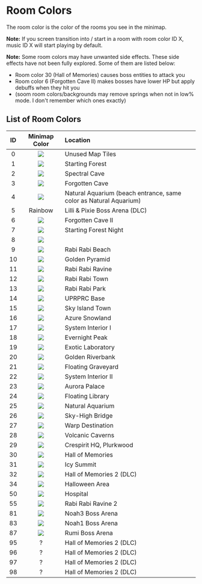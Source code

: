 # Room Colors

The room color is the color of the rooms you see in the minimap.

**Note:** If you screen transition into / start in a room with room color ID X, music ID X will start playing by default.

**Note:** Some room colors may have unwanted side effects. These side effects have not been fully explored. Some of them are listed below:
- Room color 30 (Hall of Memories) causes boss entities to attack you
- Room color 6 (Forgotten Cave II) makes bosses have lower HP but apply debuffs when they hit you
- (soom room colors/backgrounds may remove springs when not in low% mode. I don't remember which ones exactly)

## List of Room Colors

| ID | Minimap Color | Location |
| :--: | :--------------: | :------- |
| 0  | ![](http://via.placeholder.com/20/343434?text=+) | Unused Map Tiles |
| 1  | ![](http://via.placeholder.com/20/6eb567?text=+) | Starting Forest |
| 2  | ![](http://via.placeholder.com/20/6167a2?text=+) | Spectral Cave |
| 3  | ![](http://via.placeholder.com/20/876e4b?text=+) | Forgotten Cave |
| 4  | ![](http://via.placeholder.com/20/80a973?text=+) | Natural Aquarium (beach entrance, same color as Natural Aquarium) |
| 5  | Rainbow | Lilli & Pixie Boss Arena (DLC) |
| 6  | ![](http://via.placeholder.com/20/926c6d?text=+) | Forgotten Cave II |
| 7  | ![](http://via.placeholder.com/20/007f54?text=+) | Starting Forest Night |
| 8  | ![](http://via.placeholder.com/20/343434?text=+) |  |
| 9  | ![](http://via.placeholder.com/20/6287c1?text=+) | Rabi Rabi Beach |
| 10 | ![](http://via.placeholder.com/20/c6a14b?text=+) | Golden Pyramid |
| 11 | ![](http://via.placeholder.com/20/6eb567?text=+) | Rabi Rabi Ravine |
| 12 | ![](http://via.placeholder.com/20/d9917e?text=+) | Rabi Rabi Town |
| 13 | ![](http://via.placeholder.com/20/b56e67?text=+) | Rabi Rabi Park |
| 14 | ![](http://via.placeholder.com/20/6e6eb5?text=+) | UPRPRC Base |
| 15 | ![](http://via.placeholder.com/20/8e6996?text=+) | Sky Island Town |
| 16 | ![](http://via.placeholder.com/20/8e69eb?text=+) | Azure Snowland |
| 17 | ![](http://via.placeholder.com/20/689ccf?text=+) | System Interior I |
| 18 | ![](http://via.placeholder.com/20/4b61d2?text=+) | Evernight Peak |
| 19 | ![](http://via.placeholder.com/20/af6786?text=+) | Exotic Laboratory |
| 20 | ![](http://via.placeholder.com/20/ce9c69?text=+) | Golden Riverbank |
| 21 | ![](http://via.placeholder.com/20/b43b36?text=+) | Floating Graveyard |
| 22 | ![](http://via.placeholder.com/20/d44d56?text=+) | System Interior II |
| 23 | ![](http://via.placeholder.com/20/22a9d1?text=+) | Aurora Palace |
| 24 | ![](http://via.placeholder.com/20/76c6a6?text=+) | Floating Library |
| 25 | ![](http://via.placeholder.com/20/80a973?text=+) | Natural Aquarium |
| 26 | ![](http://via.placeholder.com/20/6ac3b6?text=+) | Sky-High Bridge |
| 27 | ![](http://via.placeholder.com/20/8ab258?text=+) | Warp Destination |
| 28 | ![](http://via.placeholder.com/20/ba2d2a?text=+) | Volcanic Caverns |
| 29 | ![](http://via.placeholder.com/20/c3622d?text=+) | Crespirit HQ, Plurkwood |
| 30 | ![](http://via.placeholder.com/20/4063a4?text=+) | Hall of Memories |
| 31 | ![](http://via.placeholder.com/20/2d6892?text=+) | Icy Summit |
| 32 | ![](http://via.placeholder.com/20/dc8f40?text=+) | Hall of Memories 2 (DLC) |
| 34 | ![](http://via.placeholder.com/20/793735?text=+) | Halloween Area |
| 50 | ![](http://via.placeholder.com/20/616188?text=+) | Hospital |
| 55 | ![](http://via.placeholder.com/20/2ab878?text=+) | Rabi Rabi Ravine 2 |
| 81 | ![](http://via.placeholder.com/20/343434?text=+) | Noah3 Boss Arena |
| 83 | ![](http://via.placeholder.com/20/343434?text=+) | Noah1 Boss Arena |
| 87 | ![](http://via.placeholder.com/20/cb7d7a?text=+) | Rumi Boss Arena |
| 95 | ? | Hall of Memories 2 (DLC) |
| 96 | ? | Hall of Memories 2 (DLC) |
| 97 | ? | Hall of Memories 2 (DLC) |
| 98 | ? | Hall of Memories 2 (DLC) |
